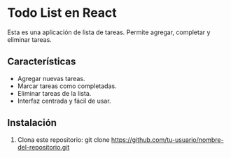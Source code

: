 # Todo List en React

Esta es una aplicación de lista de tareas. Permite agregar, completar y eliminar tareas.

## Características
- Agregar nuevas tareas.
- Marcar tareas como completadas.
- Eliminar tareas de la lista.
- Interfaz centrada y fácil de usar.

## Instalación
1. Clona este repositorio:
   git clone https://github.com/tu-usuario/nombre-del-repositorio.git
